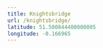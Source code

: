 ```yaml
---
title: Knightsbridge
url: /knightsbridge/
latitude: 51.500844400000005
longitude: -0.166965
---
```

